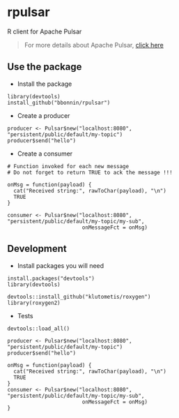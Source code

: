 # rpulsar
R client for Apache Pulsar

> For more details about Apache Pulsar, [click here](https://pulsar.apache.org/en/)

## Use the package

* Install the package

```
library(devtools)
install_github("bbonnin/rpulsar")
```

* Create a producer

```
producer <- Pulsar$new("localhost:8080", "persistent/public/default/my-topic")
producer$send("hello")
```

* Create a consumer

```
# Function invoked for each new message
# Do not forget to return TRUE to ack the message !!!

onMsg = function(payload) {
  cat("Received string:", rawToChar(payload), "\n")
  TRUE
}

consumer <- Pulsar$new("localhost:8080", "persistent/public/default/my-topic/my-sub",
                        onMessageFct = onMsg)
```


## Development

* Install packages you will need

```
install.packages("devtools")
library(devtools)

devtools::install_github("klutometis/roxygen")
library(roxygen2)
```

* Tests

```
devtools::load_all()

producer <- Pulsar$new("localhost:8080", "persistent/public/default/my-topic")
producer$send("hello")

onMsg = function(payload) {
  cat("Received string:", rawToChar(payload), "\n")
  TRUE
}
consumer <- Pulsar$new("localhost:8080", "persistent/public/default/my-topic/my-sub",
                        onMessageFct = onMsg)
}
```
